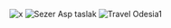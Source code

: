 ![x](https://github.com/Emreodesia/My-Web-Design-projects-WP/assets/115417234/ff00bb93-463e-4429-b0c2-f88c99b77601)
![Sezer Asp taslak](https://github.com/Emreodesia/My-Web-Design-projects-WP/assets/115417234/adc6b848-f150-4528-9db1-38506038fadc)
![Travel Odesia1](https://github.com/Emreodesia/My-Web-Design-projects-WP/assets/115417234/4a503704-ea23-4196-8b5d-00d22368bb75)










